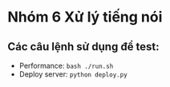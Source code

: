 # Nhóm 6 Xử lý tiếng nói

## Các câu lệnh sử dụng để test:

- Performance: `bash ./run.sh`
- Deploy server: `python deploy.py`